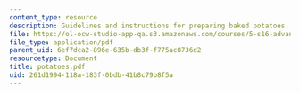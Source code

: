 ```yaml
---
content_type: resource
description: Guidelines and instructions for preparing baked potatoes.
file: https://ol-ocw-studio-app-qa.s3.amazonaws.com/courses/5-s16-advanced-kitchen-chemistry-spring-2002/261d1994118a183f0bdb41b8c79b8f5a_potatoes.pdf
file_type: application/pdf
parent_uid: 6ef7dca2-896e-635b-db3f-f775ac8736d2
resourcetype: Document
title: potatoes.pdf
uid: 261d1994-118a-183f-0bdb-41b8c79b8f5a
---
```

